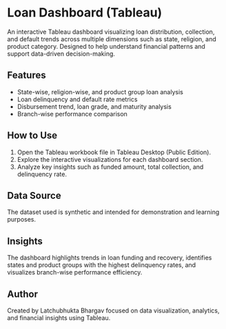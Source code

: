# Loan Dashboard (Tableau)

An interactive Tableau dashboard visualizing loan distribution, collection, and default trends across multiple dimensions such as state, religion, and product category. Designed to help understand financial patterns and support data-driven decision-making.

## Features
- State-wise, religion-wise, and product group loan analysis  
- Loan delinquency and default rate metrics  
- Disbursement trend, loan grade, and maturity analysis  
- Branch-wise performance comparison  



## How to Use
1. Open the Tableau workbook file in Tableau Desktop (Public Edition).  
2. Explore the interactive visualizations for each dashboard section.  
3. Analyze key insights such as funded amount, total collection, and delinquency rate.

## Data Source
The dataset used is synthetic and intended for demonstration and learning purposes.

## Insights
The dashboard highlights trends in loan funding and recovery, identifies states and product groups with the highest delinquency rates, and visualizes branch-wise performance efficiency.

## Author
Created by Latchubhukta Bhargav focused on data visualization, analytics, and financial insights using Tableau.
